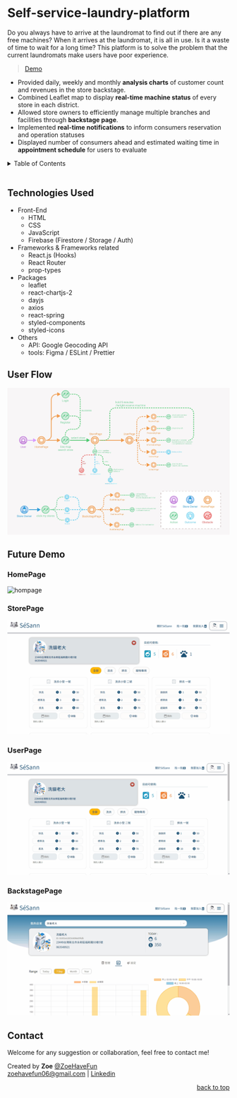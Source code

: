# Self-service-laundry-platform
Do you always have to arrive at the laundromat to find out if there are any free machines?
When it arrives at the laundromat, it is all in use. Is it a waste of time to wait for a long time?
This platform is to solve the problem that the current laundromats make users have poor experience.
> [Demo](https://laundry-27ace.web.app/)

- Provided daily, weekly and monthly **analysis charts** of customer count and revenues in the store backstage.
- Combined Leaflet map to display **real-time machine status** of every store in each district. 
- Allowed store owners to efficiently manage multiple branches and facilities through **backstage page**.
- Implemented **real-time notifications** to inform consumers reservation and operation statuses
- Displayed number of consumers ahead and estimated waiting time in **appointment schedule** for users to evaluate

<details>
  <summary>Table of Contents</summary>
  <ol>
    <li>
      <a href="#technologies-used">Technologies Used</a>
    </li>
    <li><a href="#user-flow">User Flow</a></li>
    <li><a href="#future-demo">Future Demo</a></li>
    <li><a href="#contact">Contact</a></li>
  </ol>
</details>
<br/>


## Technologies Used
* Front-End
  * HTML
  * CSS
  * JavaScript
  * Firebase (Firestore / Storage / Auth)
* Frameworks & Frameworks related
  * React.js (Hooks)
  * React Router
  * prop-types
* Packages
  * leaflet
  * react-chartjs-2
  * dayjs
  * axios
  * react-spring
  * styled-components
  * styled-icons
* Others
  * API: Google Geocoding API
  * tools: Figma / ESLint / Prettier
## User Flow

![userflow](./readmeGif/sesannUserFlow.jpg)

## Future Demo
### HomePage
![hompage](./readmeGif/hompage.gif)
### StorePage
![storepage](./readmeGif/storepage.gif)
### UserPage
![userpage](./readmeGif/userpage.gif)
### BackstagePage
![backstagepage](./readmeGif/backstagepage.gif)
##  Contact

Welcome for any suggestion or collaboration, feel free to contact me! 

Created by **Zoe** [@ZoeHaveFun](https://github.com/ZoeHaveFun)  
[zoehavefun06@gmail.com](mailto:zoehavefun06@gmail.com) | [Linkedin](https://www.linkedin.com/in/fan-zoe-b10480246/)


<p align="right"><a href="#top">back to top</a></p>